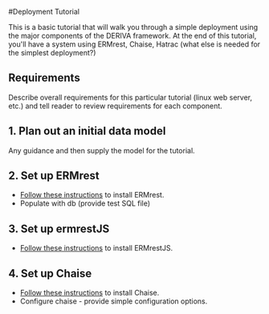 #Deployment Tutorial

This is a basic tutorial that will walk you through a simple deployment using the major components of the DERIVA framework. At the end of this tutorial, you'll have a system using ERMrest, Chaise, Hatrac (what else is needed for the simplest deployment?)

## Requirements

Describe overall requirements for this particular tutorial (linux web server, etc.) and tell reader to review requirements for each component.


## 1. Plan out an initial data model

Any guidance and then supply the model for the tutorial.

## 2. Set up ERMrest

* [Follow these instructions](/deriva-docs/ermrest_documentation/user-doc/install-redhat/) to install ERMrest.
* Populate with db (provide test SQL file)

## 3. Set up ermrestJS

* [Follow these instructions](https://github.com/informatics-isi-edu/ermrestjs#ermrestjs-----ermrest-client-library-in-javascript) to install ERMrestJS.

## 4. Set up Chaise

* [Follow these instructions](https://github.com/informatics-isi-edu/ermrestjs#ermrestjs-----ermrest-client-library-in-javascript) to install Chaise.
* Configure chaise - provide simple configuration options.


